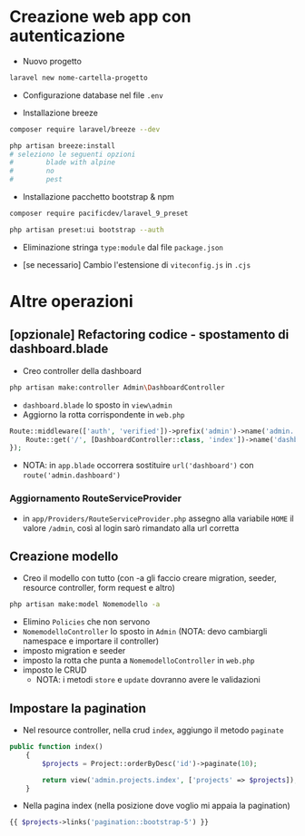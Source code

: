 
# Creazione web app con autenticazione

- Nuovo progetto
```bash
laravel new nome-cartella-progetto
```

- Configurazione database nel file `.env`

- Installazione breeze
```bash
composer require laravel/breeze --dev
```

```bash
php artisan breeze:install
# seleziono le seguenti opzioni
#        blade with alpine
#        no
#        pest
```
    
- Installazione pacchetto bootstrap & npm
```bash
composer require pacificdev/laravel_9_preset
```

```bash
php artisan preset:ui bootstrap --auth
```

- Eliminazione stringa `type:module` dal file `package.json`

- [se necessario] Cambio l'estensione di `viteconfig.js` in `.cjs`

# Altre operazioni

## [opzionale] Refactoring codice - spostamento di dashboard.blade

- Creo controller della dashboard
```bash
php artisan make:controller Admin\DashboardController
```

- `dashboard.blade` lo sposto in `view\admin`
- Aggiorno la rotta corrispondente in `web.php`

```php
Route::middleware(['auth', 'verified'])->prefix('admin')->name('admin.')->group(function () {
    Route::get('/', [DashboardController::class, 'index'])->name('dashboard');
});
```

- NOTA: in `app.blade` occorrera sostituire `url('dashboard')` con `route('admin.dashboard')`

### Aggiornamento RouteServiceProvider

- in `app/Providers/RouteServiceProvider.php` assegno alla variabile `HOME` il valore `/admin`, così al login sarò rimandato alla url corretta

## Creazione modello
- Creo il modello con tutto (con -a gli faccio creare migration, seeder, resource controller, form request e altro)
```bash
php artisan make:model Nomemodello -a
```

- Elimino `Policies` che non servono
- `NomemodelloController` lo sposto in `Admin` (NOTA: devo cambiargli namespace e importare il controller)
- imposto migration e seeder
- imposto la rotta che punta a `NomemodelloController` in `web.php`
- imposto le CRUD
    - NOTA: i metodi `store` e `update` dovranno avere le validazioni

## Impostare la pagination
- Nel resource controller, nella crud `index`, aggiungo il metodo `paginate`
```php
public function index()
    {
        $projects = Project::orderByDesc('id')->paginate(10);

        return view('admin.projects.index', ['projects' => $projects]);
    }
```

- Nella pagina index (nella posizione dove voglio mi appaia la pagination)
```php
{{ $projects->links('pagination::bootstrap-5') }}
```